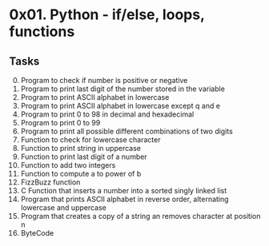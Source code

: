 
# 0x01. Python - if/else, loops, functions

## Tasks

0. Program to check if number is positive or negative
1. Program to print last digit of the number stored in the variable
2. Program to print ASCII alphabet in lowercase
3. Program to print ASCII alphabet in lowercase except q and e
4. Program to print 0 to 98 in decimal and hexadecimal
5. Program to print 0 to 99
6. Program to print all possible different combinations of two digits
7. Function to check for lowercase character
8. Function to print string in uppercase
9. Function to print last digit of a number
10. Function to add two integers
11. Function to compute a to power of b
12. FizzBuzz function
13. C Function that inserts a number into a sorted singly linked list
14. Program that prints ASCII alphabet in reverse order, alternating lowercase and uppercase
15. Program that creates a copy of a string an removes character at position n
16. ByteCode
